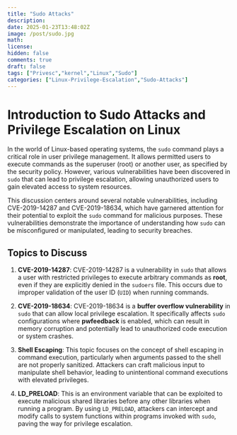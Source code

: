 ```yaml
---
title: "Sudo Attacks"
description: 
date: 2025-01-23T13:48:02Z
image: /post/sudo.jpg
math: 
license: 
hidden: false
comments: true
draft: false
tags: ["Privesc","kernel","Linux","Sudo"]
categories: ["Linux-Privilege-Escalation","Sudo-Attacks"] 
---
```


# Introduction to Sudo Attacks and Privilege Escalation on Linux

In the world of Linux-based operating systems, the `sudo` command plays a critical role in user privilege management. It allows permitted users to execute commands as the superuser (root) or another user, as specified by the security policy. However, various vulnerabilities have been discovered in `sudo` that can lead to privilege escalation, allowing unauthorized users to gain elevated access to system resources.

This discussion centers around several notable vulnerabilities, including CVE-2019-14287 and CVE-2019-18634, which have garnered attention for their potential to exploit the `sudo` command for malicious purposes. These vulnerabilities demonstrate the importance of understanding how `sudo` can be misconfigured or manipulated, leading to security breaches.

## Topics to Discuss

1. **CVE-2019-14287**:  CVE-2019-14287 is a vulnerability in `sudo` that allows a user with restricted privileges to execute arbitrary commands as **root**, even if they are explicitly denied in the `sudoers` file. This occurs due to improper validation of the user ID (`UID`) when running commands.

2. **CVE-2019-18634**: CVE-2019-18634 is a **buffer overflow vulnerability** in `sudo` that can allow local privilege escalation. It specifically affects `sudo` configurations where **pwfeedback** is enabled, which can result in memory corruption and potentially lead to unauthorized code execution or system crashes.
    
3. **Shell Escaping**: This topic focuses on the concept of shell escaping in command execution, particularly when arguments passed to the shell are not properly sanitized. Attackers can craft malicious input to manipulate shell behavior, leading to unintentional command executions with elevated privileges.
    
4. **LD_PRELOAD**: This is an environment variable that can be exploited to execute malicious shared libraries before any other libraries when running a program. By using `LD_PRELOAD`, attackers can intercept and modify calls to system functions within programs invoked with `sudo`, paving the way for privilege escalation.